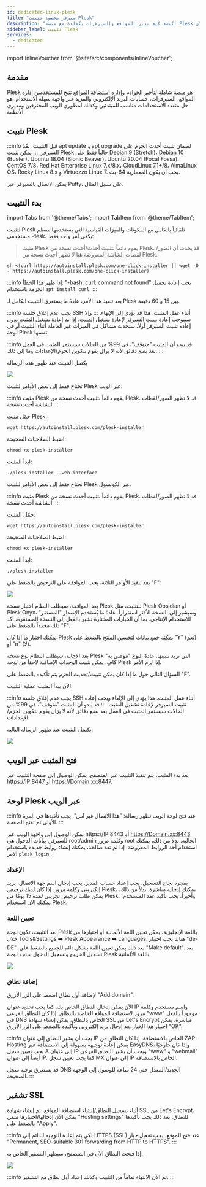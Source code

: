 ```yaml
---
id: dedicated-linux-plesk
title: "سيرفر مخصص: تثبيت Plesk"
description: "اكتشف كيف تدير المواقع والسيرفرات بكفاءة مع منصة Plesk المتعددة الاستخدامات لجميع المستويات → تعلّم المزيد الآن"
sidebar_label: تثبيت Plesk
services:
  - dedicated
---
```


import InlineVoucher from '@site/src/components/InlineVoucher';

## مقدمة

Plesk هو منصة شاملة لتأجير الخوادم وإدارة استضافة المواقع تتيح للمستخدمين إدارة المواقع، السيرفرات، حسابات البريد الإلكتروني والمزيد عبر واجهة سهلة الاستخدام. هو حل متعدد الاستخدامات مناسب للمبتدئين وكذلك لمطوري الويب المحترفين ومديري الأنظمة.

<InlineVoucher />

## تثبيت Plesk

:::info
قبل التثبيت، نفّذ apt update و apt upgrade لضمان تثبيت أحدث الحزم على السيرفر.
:::
يمكن تثبيت Plesk حالياً فقط على Debian 9 (Stretch)، Debian 10 (Buster)، Ubuntu 18.04 (Bionic Beaver)، Ubuntu 20.04 (Focal Fossa)، CentOS 7/8، Red Hat Enterprise Linux 7.x/8.x، CloudLinux 7.1+/8، AlmaLinux OS، Rocky Linux 8.x و Virtuozzo Linux 7. يجب أن يكون المعمارية 64-بت.

يمكن الاتصال بالسيرفر عبر Putty، على سبيل المثال.

## بدء التثبيت

import Tabs from '@theme/Tabs';
import TabItem from '@theme/TabItem';

<Tabs>

<TabItem value="One-Click Installation" label="تثبيت بنقرة واحدة" default>

لتثبيت Plesk تلقائياً بالكامل مع المكونات والميزات القياسية التي يستخدمها معظم مستخدمي Plesk، يكفي أمر واحد فقط:

> مثبت Plesk يقوم دائماً بتثبيت أحدث/أحدث نسخة من Plesk. قد يحدث أن الصور/لقطات الشاشة المعروضة هنا لا تظهر أحدث نسخة من Plesk.

```
sh <(curl https://autoinstall.plesk.com/one-click-installer || wget -O - https://autoinstall.plesk.com/one-click-installer)
```

:::info
إذا ظهر هذا الخطأ: "-bash: curl: command not found" يجب إعادة تحميل الحزمة باستخدام `apt install curl`.
:::

بعد تنفيذ هذا الأمر، عادةً ما يستغرق التثبيت الكامل لـ Plesk بين 15 و 60 دقيقة.

:::info
يجب عدم إغلاق جلسة SSH أثناء عمل المثبت. هذا قد يؤدي إلى الإنهاء.
:::
وإلا سيتوجب إعادة تثبيت السيرفر لإعادة تشغيل المثبت.
إذا تم إعادة تشغيل المثبت بدون إعادة تثبيت السيرفر أولاً، ستحدث مشاكل في الميزات غير العاملة أثناء التثبيت أو في لوحة Plesk نفسها.

:::info
قد يبدو أن المثبت "متوقف"، في 99% من الحالات سيستمر المثبت في العمل بعد بضع دقائق لأنه لا يزال يقوم بتكوين الحزم/الإعدادات وما إلى ذلك.
:::

يكتمل التثبيت عند ظهور هذه الرسالة

![](https://screensaver01.zap-hosting.com/index.php/s/gpNWyd7xZaw22zW/preview)

</TabItem>
<TabItem value="Web Installation" label="التثبيت عبر الويب">

تحتاج فقط إلى بعض الأوامر لتثبيت Plesk عبر الويب.

:::info
مثبت Plesk يقوم دائماً بتثبيت أحدث نسخة من Plesk. قد لا تظهر الصور/لقطات الشاشة أحدث نسخة.
:::

حمّل مثبت Plesk:
```
wget https://autoinstall.plesk.com/plesk-installer
```

اضبط الصلاحيات الصحيحة:

```
chmod +x plesk-installer
```

ابدأ المثبت:

```
./plesk-installer --web-interface
```

</TabItem>
<TabItem value="Konsolen Installation" label="التثبيت عبر الكونسول">

تحتاج فقط إلى بعض الأوامر لتثبيت Plesk عبر الكونسول.

:::info
مثبت Plesk يقوم دائماً بتثبيت أحدث نسخة من Plesk. قد لا تظهر الصور/لقطات الشاشة أحدث نسخة.
:::

حمّل المثبت:

```
wget https://autoinstall.plesk.com/plesk-installer
```

اضبط الصلاحيات الصحيحة:

```
chmod +x plesk-installer
```

ابدأ المثبت:

```
./plesk-installer
```

بعد تنفيذ الأوامر الثلاثة، يجب الموافقة على الترخيص بالضغط على "F":

![](https://screensaver01.zap-hosting.com/index.php/s/dJiJ3sTxCqoC3RR/preview)

بعد الموافقة، سيطلب النظام اختيار نسخة Plesk للتثبيت، مثل Plesk Obsidian أو Plesk Onyx، وسيشير إلى النسخة الأكثر استقراراً. عادةً ما يُستخدم الإصدار "المستقر" للاستخدام الإنتاجي. بما أن الخيارات المختارة تشير بالفعل إلى النسخة المستقرة، أكد ذلك مجدداً بالضغط على "F".

يمكنك اختيار ما إذا كان Plesk يمكنه جمع بيانات لتحسين المنتج بالضغط على "Y" (نعم) أو "n" (لا).

بعد الإجابة، سيطلب النظام نوع نسخة Plesk التي تريد تثبيتها. عادةً النوع "موصى به" كافٍ. يمكن تثبيت الوحدات الإضافية لاحقاً من لوحة Plesk إذا لزم الأمر.

السؤال التالي حول ما إذا كان يمكن تثبيت/تحديث الحزم يتم تأكيده بالضغط على "F".

الآن يبدأ المثبت عملية التثبيت.

:::info
يجب عدم إغلاق جلسة SSH أثناء عمل المثبت. هذا يؤدي إلى الإلغاء ويجب إعادة تثبيت السيرفر لإعادة تشغيل المثبت.
:::
قد يبدو أن المثبت "متوقف"، في 99% من الحالات سيستمر المثبت في العمل بعد بضع دقائق لأنه لا يزال يقوم بتكوين الحزم/الإعدادات.

يكتمل التثبيت عند ظهور الرسالة التالية:

![](https://screensaver01.zap-hosting.com/index.php/s/2Wk2Nm2HXCkQjkQ/preview)

</TabItem>
</Tabs>

## فتح المثبت عبر الويب

بعد بدء المثبت، يتم تنفيذ التثبيت عبر المتصفح. يمكن الوصول إلى صفحة التثبيت عبر https://IP:8447 أو https://Domain.xx:8447.

## لوحة Plesk عبر الويب

:::info
عند فتح لوحة الويب تظهر رسالة: "هذا الاتصال غير آمن". يجب تأكيدها في المرة الأولى ثم تفتح الصفحة.
:::

يمكن الوصول إلى واجهة الويب عبر https://IP:8443 أو https://Domain.xx:8443 للسيرفر. بيانات الدخول هي root/admin وكلمة مرور root الحالية. بدلاً من ذلك، يمكنك استخدام أحد الروابط المعروضة. إذا لم تعد صالحة، يمكنك إنشاء روابط جديدة باستخدام الأمر ``plesk login``.

### الإعداد

بمجرد نجاح التسجيل، يجب إعداد حساب المدير. يجب إدخال اسم جهة الاتصال، بريد إلكتروني وكلمة مرور. إذا كان لديك ترخيص Plesk، يمكنك إدخاله مباشرة. بدلاً من ذلك، يمكن طلب ترخيص تجريبي لمدة 15 يومًا من Plesk. وأخيراً، يجب تأكيد عقد المستخدم.
يمكنك الآن استخدام Plesk.

### تعيين اللغة

بعد التثبيت، تكون لوحة Plesk باللغة الإنجليزية، يمكن تعيين اللغة الألمانية أو اختيارها من خلال Tools&Settings ➡️ Plesk Appearance ➡️ Languages. هناك يجب اختيار "de-DE". بعد ذلك يمكن تعيين اللغة بشكل دائم للجميع بالضغط على "Make default".
بعد تسجيل الخروج وتسجيل الدخول ستجد لوحة Plesk باللغة الألمانية.

![](https://screensaver01.zap-hosting.com/index.php/s/GtTGYGCYXwewxNQ/preview)

### إضافة نطاق

لإضافة أول نطاق اضغط على الزر الأزرق "Add domain".

[](https://screensaver01.zap-hosting.com/index.php/s/G3fetgKfLNKFr7N/preview)

الآن يمكن إدخال النطاق الخاص بك. كما يجب تحديد عنوان IP واسم مستخدم وكلمة مرور لاستضافة المواقع الخاصة بالنطاق. إذا كان النطاق الفرعي "www" موجوداً بالفعل في DNS الخاص بالنطاق، يمكن إنشاء شهادة SSL من Let's Encrypt مباشرة. يمكن اختيار هذا الخيار بعد إدخال بريد إلكتروني وتأكيده بالضغط على الزر الأزرق "OK".

[](https://screensaver01.zap-hosting.com/index.php/s/Pw2PSFDKGFDXZi2/preview)

:::info
يجب أن يشير النطاق إلى عنوان IP الخاص بالاستضافة، إذا كان النطاق من ZAP-Hosting يمكن إعادة توجيهه بسهولة إلى الاستضافة عبر EasyDNS، وإذا كان خارجيًا يجب تعيين سجل A إلى عنوان IP ويجب أن يشير النطاق الفرعي "www" و "webmail" أيضاً إلى عنوان IP. كما يجب تعيين سجل MX إلى عنوان IP الخاص بالاستضافة.

قد يستغرق توجيه سجل DNS الجديد/المعدل حتى 24 ساعة للوصول إلى الوجهة الصحيحة.
:::

## تشفير SSL

أثناء تسجيل النطاق/إنشاء استضافة المواقع، تم إنشاء شهادة SSL من Let's Encrypt، يمكن الآن إدخالها/اختيارها ضمن "Hosting settings" للنطاق. بعد ذلك يجب تأكيدها بالضغط على "Apply".

:::info
لكي يتم إعادة التوجيه الدائم إلى HTTPS (SSL) عند فتح الموقع، يجب تفعيل خيار "Permanent, SEO-suitable 301 forwarding from HTTP to HTTPS".
:::

[](https://screensaver01.zap-hosting.com/index.php/s/xad7pbeZWY6QQHK/preview)

إذا فتحت النطاق الآن في المتصفح، سيظهر التشفير الخاص به.

![](https://screensaver01.zap-hosting.com/index.php/s/JrNEjciJfz2LzCX/preview)

:::info
تم الآن الانتهاء تماماً من التثبيت وكذلك إعداد أول نطاق مع التشفير.
:::

<InlineVoucher />